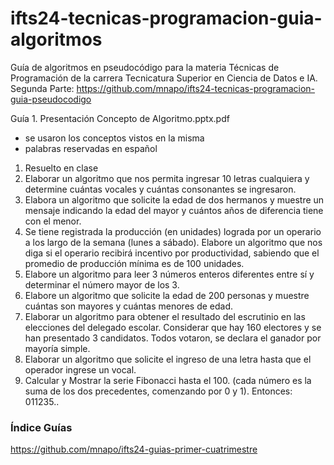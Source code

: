 # ifts24-tecnicas-programacion-guia-algoritmos
Guía de algoritmos en pseudocódigo para la materia Técnicas de Programación de la carrera Tecnicatura Superior en Ciencia de Datos e IA.
Segunda Parte: https://github.com/mnapo/ifts24-tecnicas-programacion-guia-pseudocodigo

Guía 1. Presentación Concepto de Algoritmo.pptx.pdf
- se usaron los conceptos vistos en la misma
- palabras reservadas en español

1) Resuelto en clase
2) Elaborar un algoritmo que nos permita ingresar 10 letras cualquiera y determine
cuántas vocales y cuántas consonantes se ingresaron.
3) Elabora un algoritmo que solicite la edad de dos hermanos y muestre un mensaje
indicando la edad del mayor y cuántos años de diferencia tiene con el menor.
4) Se tiene registrada la producción (en unidades) lograda por un operario a los largo
de la semana (lunes a sábado). Elabore un algoritmo que nos diga si el operario
recibirá incentivo por productividad, sabiendo que el promedio de producción mínima
es de 100 unidades.
5) Elabore un algoritmo para leer 3 números enteros diferentes entre sí y determinar el
número mayor de los 3.
6) Elabore un algoritmo que solicite la edad de 200 personas y muestre cuántas son
mayores y cuántas menores de edad.
7) Elaborar un algoritmo para obtener el resultado del escrutinio en las elecciones del
delegado escolar. Considerar que hay 160 electores y se han presentado 3 candidatos.
Todos votaron, se declara el ganador por mayoría simple.
8) Elaborar un algoritmo que solicite el ingreso de una letra hasta que el operador
ingrese un vocal.
9) Calcular y Mostrar la serie Fibonacci hasta el 100. (cada número es la suma de los
dos precedentes, comenzando por 0 y 1). Entonces: 011235..

### Índice Guías
https://github.com/mnapo/ifts24-guias-primer-cuatrimestre

